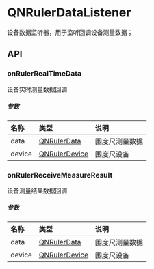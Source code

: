 # QNRulerDataListener
设备数据监听器，用于监听回调设备测量数据；

## API

### onRulerRealTimeData
设备实时测量数据回调

##### 参数
| 名称     | 类型                                | 说明      |
|:-------|:----------------------------------|:--------|
| data   | [QNRulerData](./QNRulerData.md)     | 围度尺测量数据 |
| device | [QNRulerDevice](./QNRulerDevice.md) | 围度尺设备   |

### onRulerReceiveMeasureResult
设备测量结果数据回调

##### 参数
| 名称     | 类型                                | 说明      |
|:-------|:----------------------------------|:--------|
| data   | [QNRulerData](./QNRulerData.md)     | 围度尺测量数据 |
| device | [QNRulerDevice](./QNRulerDevice.md) | 围度尺设备   |